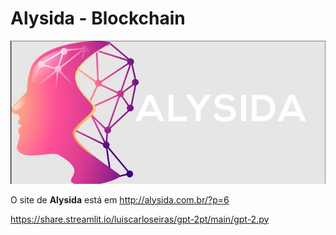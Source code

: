 # Alysida - Blockchain

![Alysyda](alysida.jpg)

O site de **Alysida** está em http://alysida.com.br/?p=6




https://share.streamlit.io/luiscarloseiras/gpt-2pt/main/gpt-2.py
